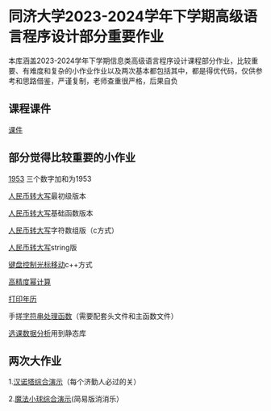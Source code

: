 # 同济大学2023-2024学年下学期高级语言程序设计部分重要作业

本库涵盖2023-2024学年下学期信息类高级语言程序设计课程部分作业，比较重要、有难度和复杂的小作业作业以及两次基本都包括其中，都是得优代码，仅供参考和思路借鉴，严谨复制，老师查重很严格，后果自负

## 课程课件
[课件](course_handout_package)

## 部分觉得比较重要的小作业
[1953](3-b10-1.cpp)
三个数字加和为1953

[人民币转大写](3-b6-1.c)最初级版本

[人民币转大写](4-b1.cpp)基础函数版本

[人民币转大写](5-b11-1.c)字符数组版（c方式）

[人民币转大写](5-b11-2.cpp)string版

[键盘控制光标移动](4-b4-2.cpp)c++方式

[高精度幂计算](5-b8.cpp)

[打印年历](5-b10.cpp)

手搓[字符串处理函数](6-b4-sub.cpp)（需要配套头文件和主函数文件）

[选课数据分析](7-b5.cpp)用到静态库

## 两次大作业
1.[汉诺塔综合演示](90-b1)（每个济勤人必过的关）

2.[魔法小球综合演示](90-b2)(简易版消消乐）
